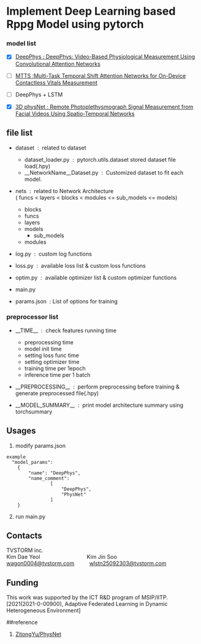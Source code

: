 # Implement Deep Learning based Rppg Model using pytorch

### model list
- [x] [DeepPhys : DeepPhys: Video-Based Physiological Measurement Using Convolutional Attention Networks](https://arxiv.org/abs/1805.07888)
- [ ] [MTTS  :Multi-Task Temporal Shift Attention Networks for
On-Device Contactless Vitals Measurement](https://papers.nips.cc/paper/2020/file/e1228be46de6a0234ac22ded31417bc7-Paper.pdf)
- [ ] DeepPhys + LSTM
- [x] [3D physNet :  Remote Photoplethysmograph Signal Measurement from Facial Videos Using Spatio-Temporal Networks](https://arxiv.org/abs/1905.02419)


## file list

- dataset&nbsp; :&nbsp; related to dataset
  + dataset_loader.py&nbsp; :&nbsp; pytorch.utils.dataset stored dataset file load(.hpy)
  + __NetworkName__Dataset.py&nbsp; :&nbsp; Customized dataset to fit each model.
  

- nets&nbsp; :&nbsp; related to Network Architecture
  <br/>(&nbsp;funcs&nbsp;<&nbsp;layers&nbsp;<&nbsp;blocks&nbsp;<&nbsp;modules&nbsp;<=&nbsp;sub_models&nbsp;<=&nbsp;models)
  + blocks
  + funcs
  + layers
  + models
    + sub_models
  + modules
  

- log.py&nbsp; :&nbsp; custom log functions
- loss.py &nbsp;:&nbsp; available loss list & custom loss functions
- optim.py &nbsp;:&nbsp; available optimizer list & custom optimizer functions
- main.py
- params.json &nbsp;:&nbsp;List of options for training


### preprocessor list
- \_\_TIME__ &nbsp;:&nbsp; check features running time
  + preprocessing time
  + model init time
  + setting loss func time
  + setting optimizer time
  + training time per 1epoch
  + inference time per 1 batch 
  

- \_\_PREPROCESSING__&nbsp; :&nbsp; perform preprocessing before training & generate preprocessed file(.hpy)

- \_\_MODEL_SUMMARY__&nbsp; :&nbsp; print model architecture summary using torchsummary

## Usages
1. modify params.json
~~~
example
  "model_params":
    {
        "name": "DeepPhys",
        "name_comment":
                [
                    "DeepPhys",
                    "PhysNet"
                ]
    }
~~~ 
2. run main.py

## Contacts
TVSTORM inc.\
Kim Dae Yeol &nbsp;&nbsp;&nbsp;&nbsp;&nbsp;&nbsp;&nbsp;&nbsp;&nbsp;&nbsp;&nbsp;&nbsp;&nbsp;&nbsp;&nbsp;&nbsp;&nbsp;&nbsp;&nbsp;&nbsp;&nbsp;&nbsp;&nbsp;&nbsp;&nbsp;&nbsp;&nbsp;&nbsp;&nbsp;&nbsp;Kim Jin Soo\
wagon0004@tvstorm.com &nbsp;&nbsp;&nbsp;&nbsp;&nbsp;&nbsp;&nbsp;&nbsp;&nbsp;wlstn25092303@tvstorm.com

## Funding
 This work was supported by the ICT R&D program of MSIP/IITP. [2021(2021-0-00900), Adaptive Federated Learning in Dynamic Heterogeneous Environment]

##reference
1. [ZitongYu/PhysNet](https://github.com/ZitongYu/PhysNet)
